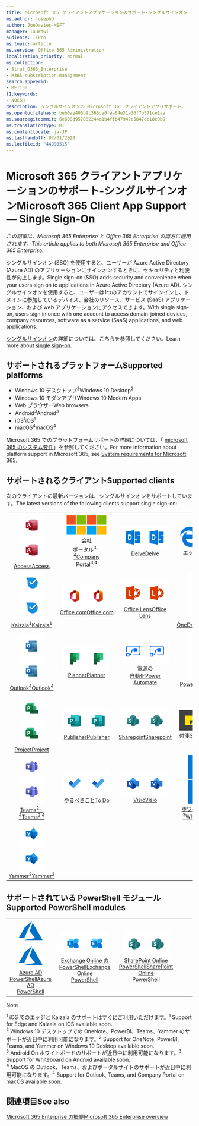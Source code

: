 ```yaml
---
title: Microsoft 365 クライアントアプリケーションのサポート-シングルサインオン
ms.author: josephd
author: JoeDavies-MSFT
manager: laurawi
audience: ITPro
ms.topic: article
ms.service: Office 365 Administration
localization_priority: Normal
ms.collection:
- Strat_O365_Enterprise
- M365-subscription-management
search.appverid:
- MET150
f1.keywords:
- NOCSH
description: シングルサインオンの Microsoft 365 クライアントアプリサポート。
ms.openlocfilehash: beb0ae405b9c365da0faa64e31a36f7b571ce1aa
ms.sourcegitcommit: 6e608d957082244d1b4ffb47942e5847ec18c0b9
ms.translationtype: MT
ms.contentlocale: ja-JP
ms.lasthandoff: 07/01/2020
ms.locfileid: "44998515"
---
```

# <a name="microsoft-365-client-app-support--single-sign-on"></a><span data-ttu-id="976e8-103">Microsoft 365 クライアントアプリケーションのサポート-シングルサインオン</span><span class="sxs-lookup"><span data-stu-id="976e8-103">Microsoft 365 Client App Support — Single Sign-On</span></span>

<span data-ttu-id="976e8-104">*この記事は、Microsoft 365 Enterprise と Office 365 Enterprise の両方に適用されます。*</span><span class="sxs-lookup"><span data-stu-id="976e8-104">*This article applies to both Microsoft 365 Enterprise and Office 365 Enterprise.*</span></span>

<span data-ttu-id="976e8-105">シングルサインオン (SSO) を使用すると、ユーザーが Azure Active Directory (Azure AD) のアプリケーションにサインオンするときに、セキュリティと利便性が向上します。</span><span class="sxs-lookup"><span data-stu-id="976e8-105">Single sign-on (SSO) adds security and convenience when your users sign on to applications in Azure Active Directory (Azure AD).</span></span> <span data-ttu-id="976e8-106">シングルサインオンを使用すると、ユーザーは1つのアカウントでサインインし、ドメインに参加しているデバイス、会社のリソース、サービス (SaaS) アプリケーション、および web アプリケーションにアクセスできます。</span><span class="sxs-lookup"><span data-stu-id="976e8-106">With single sign-on, users sign in once with one account to access domain-joined devices, company resources, software as a service (SaaS) applications, and web applications.</span></span>

<span data-ttu-id="976e8-107">[シングルサインオン](https://docs.microsoft.com/azure/active-directory/manage-apps/what-is-single-sign-on)の詳細については、こちらを参照してください。</span><span class="sxs-lookup"><span data-stu-id="976e8-107">Learn more about [single sign-on](https://docs.microsoft.com/azure/active-directory/manage-apps/what-is-single-sign-on).</span></span>

## <a name="supported-platforms"></a><span data-ttu-id="976e8-108">サポートされるプラットフォーム</span><span class="sxs-lookup"><span data-stu-id="976e8-108">Supported platforms</span></span>

 - <span data-ttu-id="976e8-109">Windows 10 デスクトップ<sup>2</sup></span><span class="sxs-lookup"><span data-stu-id="976e8-109">Windows 10 Desktop<sup>2</sup></span></span>
 - <span data-ttu-id="976e8-110">Windows 10 モダンアプリ</span><span class="sxs-lookup"><span data-stu-id="976e8-110">Windows 10 Modern Apps</span></span>
 - <span data-ttu-id="976e8-111">Web ブラウザー</span><span class="sxs-lookup"><span data-stu-id="976e8-111">Web browsers</span></span>
 - <span data-ttu-id="976e8-112">Android<sup>3</sup></span><span class="sxs-lookup"><span data-stu-id="976e8-112">Android<sup>3</sup></span></span>
 - <span data-ttu-id="976e8-113">iOS<sup>1</sup></span><span class="sxs-lookup"><span data-stu-id="976e8-113">iOS<sup>1</sup></span></span>
 - <span data-ttu-id="976e8-114">macOS<sup>4</sup></span><span class="sxs-lookup"><span data-stu-id="976e8-114">macOS<sup>4</sup></span></span>

<span data-ttu-id="976e8-115">Microsoft 365 でのプラットフォームサポートの詳細については、「 [microsoft 365 のシステム要件](https://products.office.com/office-system-requirements)」を参照してください。</span><span class="sxs-lookup"><span data-stu-id="976e8-115">For more information about platform support in Microsoft 365, see [System requirements for Microsoft 365](https://products.office.com/office-system-requirements).</span></span>

## <a name="supported-clients"></a><span data-ttu-id="976e8-116">サポートされるクライアント</span><span class="sxs-lookup"><span data-stu-id="976e8-116">Supported clients</span></span>

<span data-ttu-id="976e8-117">次のクライアントの最新バージョンは、シングルサインオンをサポートしています。</span><span class="sxs-lookup"><span data-stu-id="976e8-117">The latest versions of the following clients support single sign-on:</span></span>

| | | | | | |
|:---:|:---:|:---:|:---:|:---:|:---:|
| <span data-ttu-id="976e8-118">![Access アイコン](media/o365-access-64x64.png)</span><span class="sxs-lookup"><span data-stu-id="976e8-118">![Access icon](media/o365-access-64x64.png)</span></span> <br> [<span data-ttu-id="976e8-119">Access</span><span class="sxs-lookup"><span data-stu-id="976e8-119">Access</span></span>](https://products.office.com/access) | <span data-ttu-id="976e8-120">![会社のポータルのアイコン](media/o365-microsoft-64x64.png)</span><span class="sxs-lookup"><span data-stu-id="976e8-120">![Company portal icon](media/o365-microsoft-64x64.png)</span></span> <br> [<span data-ttu-id="976e8-121">会社 <br> ポータル<sup>3、4</sup></span><span class="sxs-lookup"><span data-stu-id="976e8-121">Company <br> Portal<sup>3,4</sup> </span></span>](https://docs.microsoft.com/intune-user-help/sign-in-to-the-company-portal) | <span data-ttu-id="976e8-122">![Delve アイコン](media/o365-delve-64x64.png)</span><span class="sxs-lookup"><span data-stu-id="976e8-122">![Delve icon](media/o365-delve-64x64.png)</span></span> <br> [<span data-ttu-id="976e8-123">Delve</span><span class="sxs-lookup"><span data-stu-id="976e8-123">Delve</span></span>](https://products.office.com/business/intelligent-search) | <span data-ttu-id="976e8-124">![エッジアイコン](media/o365-edge-64x64.png)</span><span class="sxs-lookup"><span data-stu-id="976e8-124">![Edge icon](media/o365-edge-64x64.png)</span></span> <br> [<span data-ttu-id="976e8-125">エッジ<sup>1</sup></span><span class="sxs-lookup"><span data-stu-id="976e8-125">Edge<sup>1</sup></span></span>](https://www.microsoft.com/windows/microsoft-edge) | <span data-ttu-id="976e8-126">![Excel アイコン](media/o365-excel-64x64.png)</span><span class="sxs-lookup"><span data-stu-id="976e8-126">![Excel icon](media/o365-excel-64x64.png)</span></span> <br> [<span data-ttu-id="976e8-127">Excel</span><span class="sxs-lookup"><span data-stu-id="976e8-127">Excel</span></span>](https://products.office.com/excel) 
| <span data-ttu-id="976e8-128">![Kaizala アイコン](media/o365-kaizala-64x64.png)</span><span class="sxs-lookup"><span data-stu-id="976e8-128">![Kaizala icon](media/o365-kaizala-64x64.png)</span></span> <br> [<span data-ttu-id="976e8-129">Kaizala<sup>1</sup></span><span class="sxs-lookup"><span data-stu-id="976e8-129">Kaizala<sup>1</sup></span></span>](https://products.office.com/en/business/microsoft-kaizala) | <span data-ttu-id="976e8-130">![Office.com アイコン](media/o365-office-64x64.png)</span><span class="sxs-lookup"><span data-stu-id="976e8-130">![Office.com icon](media/o365-office-64x64.png)</span></span> <br> [<span data-ttu-id="976e8-131">Office.com</span><span class="sxs-lookup"><span data-stu-id="976e8-131">Office.com</span></span>](https://www.office.com/) | <span data-ttu-id="976e8-132">![レンズアイコン](media/o365-lens-64x64.png)</span><span class="sxs-lookup"><span data-stu-id="976e8-132">![Lens icon](media/o365-lens-64x64.png)</span></span> <br> [<span data-ttu-id="976e8-133">Office Lens</span><span class="sxs-lookup"><span data-stu-id="976e8-133">Office Lens</span></span>](https://www.microsoft.com/p/office-lens/9wzdncrfj3t8?activetab=pivot%3Aoverviewtab) | <span data-ttu-id="976e8-134">![OneDrive for Business アイコン](media/o365-OneDrive-64x64.png)</span><span class="sxs-lookup"><span data-stu-id="976e8-134">![OneDrive for Business icon](media/o365-OneDrive-64x64.png)</span></span> <br> [<span data-ttu-id="976e8-135">OneDrive</span><span class="sxs-lookup"><span data-stu-id="976e8-135">OneDrive</span></span>](https://products.office.com/onedrive-for-business/online-cloud-storage) | <span data-ttu-id="976e8-136">![OneNote アイコン](media/o365-OneNote-64x64.png)</span><span class="sxs-lookup"><span data-stu-id="976e8-136">![OneNote icon](media/o365-OneNote-64x64.png)</span></span> <br> [<span data-ttu-id="976e8-137">OneNote<sup>2</sup></span><span class="sxs-lookup"><span data-stu-id="976e8-137">OneNote<sup>2</sup></span></span>](https://products.office.com/onenote) 
| <span data-ttu-id="976e8-138">![Outlook アイコン](media/o365-outlook-64x64.png)</span><span class="sxs-lookup"><span data-stu-id="976e8-138">![Outlook icon](media/o365-outlook-64x64.png)</span></span> <br> [<span data-ttu-id="976e8-139">Outlook<sup>4</sup></span><span class="sxs-lookup"><span data-stu-id="976e8-139">Outlook<sup>4</sup></span></span>](https://products.office.com/outlook) | <span data-ttu-id="976e8-140">![Planner アイコン](media/o365-planner-64x64.png)</span><span class="sxs-lookup"><span data-stu-id="976e8-140">![Planner icon](media/o365-planner-64x64.png)</span></span> <br> [<span data-ttu-id="976e8-141">Planner</span><span class="sxs-lookup"><span data-stu-id="976e8-141">Planner</span></span>](https://products.office.com/business/task-management-software) | <span data-ttu-id="976e8-142">![電源の自動化アイコン](media/o365-flow-64x64.png)</span><span class="sxs-lookup"><span data-stu-id="976e8-142">![Power Automate icon](media/o365-flow-64x64.png)</span></span> <br> [<span data-ttu-id="976e8-143">電源の <br> 自動化</span><span class="sxs-lookup"><span data-stu-id="976e8-143">Power <br> Automate</span></span>](https://flow.microsoft.com) | <span data-ttu-id="976e8-144">![PowerBI アイコン](media/o365-powerbi-64x64.png)</span><span class="sxs-lookup"><span data-stu-id="976e8-144">![PowerBI icon](media/o365-powerbi-64x64.png)</span></span> <br> [<span data-ttu-id="976e8-145">Power BI<sup>2</sup></span><span class="sxs-lookup"><span data-stu-id="976e8-145">Power BI<sup>2</sup></span></span>](https://powerbi.microsoft.com)| <span data-ttu-id="976e8-146">![PowerPoint アイコン](media/o365-powerpoint-64x64.png)</span><span class="sxs-lookup"><span data-stu-id="976e8-146">![PowerPoint icon](media/o365-powerpoint-64x64.png)</span></span> <br> [<span data-ttu-id="976e8-147">PowerPoint</span><span class="sxs-lookup"><span data-stu-id="976e8-147">PowerPoint</span></span>](https://products.office.com/powerpoint) 
| <span data-ttu-id="976e8-148">![Project アイコン](media/o365-project-64x64.png)</span><span class="sxs-lookup"><span data-stu-id="976e8-148">![Project icon](media/o365-project-64x64.png)</span></span> <br> [<span data-ttu-id="976e8-149">Project</span><span class="sxs-lookup"><span data-stu-id="976e8-149">Project</span></span>](https://products.office.com/project) | <span data-ttu-id="976e8-150">![Publisher アイコン](media/o365-publisher-64x64.png)</span><span class="sxs-lookup"><span data-stu-id="976e8-150">![Publisher icon](media/o365-publisher-64x64.png)</span></span> <br> [<span data-ttu-id="976e8-151">Publisher</span><span class="sxs-lookup"><span data-stu-id="976e8-151">Publisher</span></span>](https://products.office.com/publisher) | <span data-ttu-id="976e8-152">![SharePoint アイコン](media/o365-sharepoint-64x64.png)</span><span class="sxs-lookup"><span data-stu-id="976e8-152">![SharePoint icon](media/o365-sharepoint-64x64.png)</span></span> <br> [<span data-ttu-id="976e8-153">Sharepoint</span><span class="sxs-lookup"><span data-stu-id="976e8-153">Sharepoint</span></span>](https://products.office.com/sharepoint) | <span data-ttu-id="976e8-154">![付箋アイコン](media/o365-stickynotes-64x64.png)</span><span class="sxs-lookup"><span data-stu-id="976e8-154">![Sticky Notes icon](media/o365-stickynotes-64x64.png)</span></span> <br> [<span data-ttu-id="976e8-155">付箋</span><span class="sxs-lookup"><span data-stu-id="976e8-155">Sticky Notes</span></span>](https://www.microsoft.com/p/microsoft-sticky-notes/9nblggh4qghw)  | <span data-ttu-id="976e8-156">![Sway アイコン](media/o365-sway-64x64.png)</span><span class="sxs-lookup"><span data-stu-id="976e8-156">![Sway icon](media/o365-sway-64x64.png)</span></span> <br> [<span data-ttu-id="976e8-157">Sway</span><span class="sxs-lookup"><span data-stu-id="976e8-157">Sway</span></span>](https://sway.com) 
| <span data-ttu-id="976e8-158">![Teams アイコン](media/o365-teams-64x64.png)</span><span class="sxs-lookup"><span data-stu-id="976e8-158">![Teams icon](media/o365-teams-64x64.png)</span></span> <br> [<span data-ttu-id="976e8-159">Teams<sup>2、4</sup></span><span class="sxs-lookup"><span data-stu-id="976e8-159">Teams<sup>2,4</sup></span></span>](https://products.office.com/microsoft-teams/group-chat-software) | <span data-ttu-id="976e8-160">![To Do アイコン](media/o365-todo-64x64.png)</span><span class="sxs-lookup"><span data-stu-id="976e8-160">![To Do icon](media/o365-todo-64x64.png)</span></span> <br> [<span data-ttu-id="976e8-161">やるべきこと</span><span class="sxs-lookup"><span data-stu-id="976e8-161">To Do</span></span>](https://todo.microsoft.com) | <span data-ttu-id="976e8-162">![Visio アイコン](media/o365-visio-64x64.png)</span><span class="sxs-lookup"><span data-stu-id="976e8-162">![Visio icon](media/o365-visio-64x64.png)</span></span> <br> [<span data-ttu-id="976e8-163">Visio</span><span class="sxs-lookup"><span data-stu-id="976e8-163">Visio</span></span>](https://products.office.com/visio/flowchart-software) | <span data-ttu-id="976e8-164">![Whiteboard アイコン](media/o365-whiteboard-64x64.png)</span><span class="sxs-lookup"><span data-stu-id="976e8-164">![Whiteboard icon](media/o365-whiteboard-64x64.png)</span></span> <br> [<span data-ttu-id="976e8-165">ホワイトボード<sup>3</sup></span><span class="sxs-lookup"><span data-stu-id="976e8-165">Whiteboard<sup>3</sup></span></span>](https://whiteboard.microsoft.com/) | <span data-ttu-id="976e8-166">![Word アイコン](media/o365-word-64x64.png)</span><span class="sxs-lookup"><span data-stu-id="976e8-166">![Word icon](media/o365-word-64x64.png)</span></span> <br> [<span data-ttu-id="976e8-167">Word</span><span class="sxs-lookup"><span data-stu-id="976e8-167">Word</span></span>](https://products.office.com/word) 
| <span data-ttu-id="976e8-168">![Yammer アイコン](media/o365-yammer-64x64.png)</span><span class="sxs-lookup"><span data-stu-id="976e8-168">![Yammer icon](media/o365-yammer-64x64.png)</span></span> <br> [<span data-ttu-id="976e8-169">Yammer<sup>2</sup></span><span class="sxs-lookup"><span data-stu-id="976e8-169">Yammer<sup>2</sup></span></span>](https://products.office.com/yammer/yammer-overview) |

## <a name="supported-powershell-modules"></a><span data-ttu-id="976e8-170">サポートされている PowerShell モジュール</span><span class="sxs-lookup"><span data-stu-id="976e8-170">Supported PowerShell modules</span></span>

| | | | | | |
|:---:|:---:|:---:|:---:|:---:|:---:|
| <span data-ttu-id="976e8-171">![Azure アイコン](media/o365-azure-64x64.png)</span><span class="sxs-lookup"><span data-stu-id="976e8-171">![Azure icon](media/o365-azure-64x64.png)</span></span> <br> [<span data-ttu-id="976e8-172">Azure AD <br> PowerShell</span><span class="sxs-lookup"><span data-stu-id="976e8-172">Azure AD <br> PowerShell</span></span>](https://docs.microsoft.com/powershell/azure/active-directory/overview?view=azureadps-2.0) | <span data-ttu-id="976e8-173">![Exchange アイコン](media/o365-exchange-64x64.png)</span><span class="sxs-lookup"><span data-stu-id="976e8-173">![Exchange icon](media/o365-exchange-64x64.png)</span></span> <br> [<span data-ttu-id="976e8-174">Exchange Online の <br> PowerShell</span><span class="sxs-lookup"><span data-stu-id="976e8-174">Exchange Online <br> PowerShell</span></span>](https://docs.microsoft.com/powershell/exchange/exchange-online/exchange-online-powershell?view=exchange-ps) | <span data-ttu-id="976e8-175">![SharePoint アイコン](media/o365-sharepoint-64x64.png)</span><span class="sxs-lookup"><span data-stu-id="976e8-175">![SharePoint icon](media/o365-sharepoint-64x64.png)</span></span> <br> [<span data-ttu-id="976e8-176">SharePoint Online <br> PowerShell</span><span class="sxs-lookup"><span data-stu-id="976e8-176">SharePoint Online <br> PowerShell</span></span>](https://docs.microsoft.com/powershell/sharepoint/sharepoint-online/connect-sharepoint-online)

> [!NOTE]
> <span data-ttu-id="976e8-177"><sup>1</sup> iOS でのエッジと Kaizala のサポートはすぐにご利用いただけます。</span><span class="sxs-lookup"><span data-stu-id="976e8-177"><sup>1</sup> Support for Edge and Kaizala on iOS available soon.</span></span> <br>
> <span data-ttu-id="976e8-178"><sup>2</sup> Windows 10 デスクトップでの OneNote、PowerBI、Teams、Yammer のサポートが近日中に利用可能になります。</span><span class="sxs-lookup"><span data-stu-id="976e8-178"><sup>2</sup> Support for OneNote, PowerBI, Teams, and Yammer on Windows 10 Desktop available soon.</span></span> <br>
> <span data-ttu-id="976e8-179"><sup>3</sup> Android On ホワイトボードのサポートが近日中に利用可能になります。</span><span class="sxs-lookup"><span data-stu-id="976e8-179"><sup>3</sup> Support for Whiteboard on Android available soon.</span></span> <br>
> <span data-ttu-id="976e8-180"><sup>4</sup> MacOS の Outlook、Teams、およびポータルサイトのサポートが近日中に利用可能になります。</span><span class="sxs-lookup"><span data-stu-id="976e8-180"><sup>4</sup> Support for Outlook, Teams, and Company Portal on macOS available soon.</span></span> <br>

## <a name="see-also"></a><span data-ttu-id="976e8-181">関連項目</span><span class="sxs-lookup"><span data-stu-id="976e8-181">See also</span></span>

[<span data-ttu-id="976e8-182">Microsoft 365 Enterprise の概要</span><span class="sxs-lookup"><span data-stu-id="976e8-182">Microsoft 365 Enterprise overview</span></span>](https://docs.microsoft.com/microsoft-365/enterprise/microsoft-365-overview)

